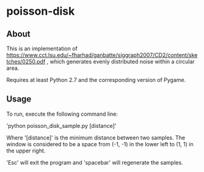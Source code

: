 # poisson-disk
## About
This is an implementation of https://www.cct.lsu.edu/~fharhad/ganbatte/siggraph2007/CD2/content/sketches/0250.pdf ,
which generates evenly distributed noise within a circular area.

Requires at least Python 2.7 and the corresponding version of Pygame.

## Usage
To run, execute the following command line:

'python poisson_disk_sample.py [distance]'

Where '[distance]' is the minimum distance between two samples.  The window is considered to be a space from
(-1, -1) in the lower left to (1, 1) in the upper right.

'Esc' will exit the program and 'spacebar' will regenerate the samples.
